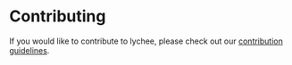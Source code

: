 # Contributing

If you would like to contribute to lychee,
please check out our [contribution guidelines][guidelines].

[guidelines]: https://github.com/lycheeverse/lychee/blob/master/CONTRIBUTING.md